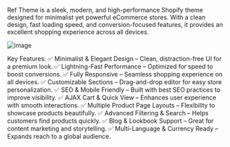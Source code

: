 Ref Theme is a sleek, modern, and high-performance Shopify theme designed for minimalist yet powerful eCommerce stores. With a clean design, fast loading speed, and conversion-focused features, it provides an excellent shopping experience across all devices.

![image](https://github.com/user-attachments/assets/712bea0b-5914-476f-8373-424ff3114cb0)

Key Features:
✅ Minimalist & Elegant Design – Clean, distraction-free UI for a premium look.
✅ Lightning-Fast Performance – Optimized for speed to boost conversions.
✅ Fully Responsive – Seamless shopping experience on all devices.
✅ Customizable Sections – Drag-and-drop editor for easy store personalization.
✅ SEO & Mobile Friendly – Built with best SEO practices to improve visibility.
✅ AJAX Cart & Quick View – Enhances user experience with smooth interactions.
✅ Multiple Product Page Layouts – Flexibility to showcase products beautifully.
✅ Advanced Filtering & Search – Helps customers find products quickly.
✅ Blog & Lookbook Support – Great for content marketing and storytelling.
✅ Multi-Language & Currency Ready – Expands reach to a global audience.
